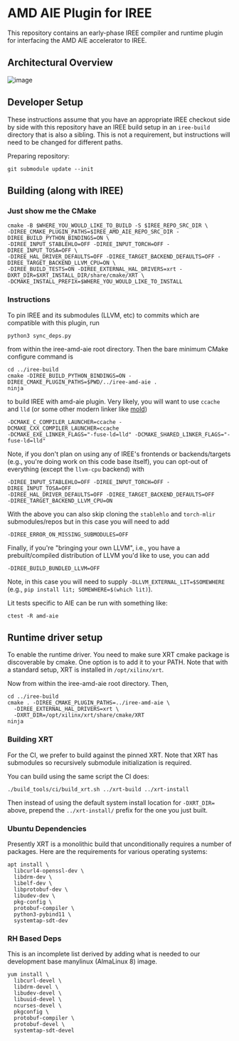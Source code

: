# AMD AIE Plugin for IREE

This repository contains an early-phase IREE compiler and runtime plugin for
interfacing the AMD AIE accelerator to IREE.

## Architectural Overview

![image](https://github.com/nod-ai/iree-amd-aie/assets/74956/3fa73139-5fdf-4658-86c3-0705352c4ea0)


## Developer Setup

These instructions assume that you have an appropriate IREE checkout side by side
with this repository have an IREE build setup in an `iree-build` directory that
is also a sibling. This is not a requirement, but instructions will need to be
changed for different paths.

Preparing repository:

```
git submodule update --init
```

## Building (along with IREE)

### Just show me the CMake

```
cmake -B $WHERE_YOU_WOULD_LIKE_TO_BUILD -S $IREE_REPO_SRC_DIR \
-DIREE_CMAKE_PLUGIN_PATHS=$IREE_AMD_AIE_REPO_SRC_DIR -DIREE_BUILD_PYTHON_BINDINGS=ON \
-DIREE_INPUT_STABLEHLO=OFF -DIREE_INPUT_TORCH=OFF -DIREE_INPUT_TOSA=OFF \
-DIREE_HAL_DRIVER_DEFAULTS=OFF -DIREE_TARGET_BACKEND_DEFAULTS=OFF -DIREE_TARGET_BACKEND_LLVM_CPU=ON \
-DIREE_BUILD_TESTS=ON -DIREE_EXTERNAL_HAL_DRIVERS=xrt -DXRT_DIR=$XRT_INSTALL_DIR/share/cmake/XRT \
-DCMAKE_INSTALL_PREFIX=$WHERE_YOU_WOULD_LIKE_TO_INSTALL
```

### Instructions

To pin IREE and its submodules (LLVM, etc) to commits which are compatible
with this plugin, run

```
python3 sync_deps.py
```

from within the iree-amd-aie root directory. Then the bare minimum CMake configure command is

```
cd ../iree-build
cmake -DIREE_BUILD_PYTHON_BINDINGS=ON -DIREE_CMAKE_PLUGIN_PATHS=$PWD/../iree-amd-aie .
ninja
```

to build IREE with amd-aie plugin. Very likely, you will want to use `ccache` and `lld` (or some other modern linker like [mold](https://github.com/rui314/mold))

```
-DCMAKE_C_COMPILER_LAUNCHER=ccache -DCMAKE_CXX_COMPILER_LAUNCHER=ccache
-DCMAKE_EXE_LINKER_FLAGS="-fuse-ld=lld" -DCMAKE_SHARED_LINKER_FLAGS="-fuse-ld=lld"
```

Note, if you don't plan on using any of IREE's frontends or backends/targets (e.g., you're doing work on this code base itself), you can opt-out of everything (except the `llvm-cpu` backend) with

```
-DIREE_INPUT_STABLEHLO=OFF -DIREE_INPUT_TORCH=OFF -DIREE_INPUT_TOSA=OFF
-DIREE_HAL_DRIVER_DEFAULTS=OFF -DIREE_TARGET_BACKEND_DEFAULTS=OFF
-DIREE_TARGET_BACKEND_LLVM_CPU=ON
```

With the above you can also skip cloning the `stablehlo` and `torch-mlir` submodules/repos but in this case you will need to add 

```
-DIREE_ERROR_ON_MISSING_SUBMODULES=OFF
```

Finally, if you're "bringing your own LLVM", i.e., you have a prebuilt/compiled distribution of LLVM you'd like to use, you can add

```
-DIREE_BUILD_BUNDLED_LLVM=OFF
```

Note, in this case you will need to supply `-DLLVM_EXTERNAL_LIT=$SOMEWHERE` (e.g., `pip install lit; SOMEWHERE=$(which lit)`).

Lit tests specific to AIE can be run with something like:

```
ctest -R amd-aie
```

## Runtime driver setup

To enable the runtime driver. You need to make sure XRT cmake package is discoverable by cmake.
One option is to add it to your PATH.
Note that with a standard setup, XRT is installed in `/opt/xilinx/xrt`. 

Now from within the iree-amd-aie root directory. Then,

```
cd ../iree-build
cmake . -DIREE_CMAKE_PLUGIN_PATHS=../iree-amd-aie \
  -DIREE_EXTERNAL_HAL_DRIVERS=xrt \
  -DXRT_DIR=/opt/xilinx/xrt/share/cmake/XRT
ninja
```

### Building XRT

For the CI, we prefer to build against the pinned XRT. Note that XRT has
submodules so recursively submodule initialization is required.

You can build using the same script the CI does:

```
./build_tools/ci/build_xrt.sh ../xrt-build ../xrt-install
```

Then instead of using the default system install location for `-DXRT_DIR=`
above, prepend the `../xrt-install/` prefix for the one you just built.

### Ubuntu Dependencies

Presently XRT is a monolithic build that unconditionally requires a number of
packages. Here are the requirements for various operating systems:

```
apt install \
  libcurl4-openssl-dev \
  libdrm-dev \
  libelf-dev \
  libprotobuf-dev \
  libudev-dev \
  pkg-config \
  protobuf-compiler \
  python3-pybind11 \
  systemtap-sdt-dev
```

### RH Based Deps

This is an incomplete list derived by adding what is needed to our development
base manylinux (AlmaLinux 8) image.

```
yum install \
  libcurl-devel \
  libdrm-devel \
  libudev-devel \
  libuuid-devel \
  ncurses-devel \
  pkgconfig \
  protobuf-compiler \
  protobuf-devel \
  systemtap-sdt-devel
```
